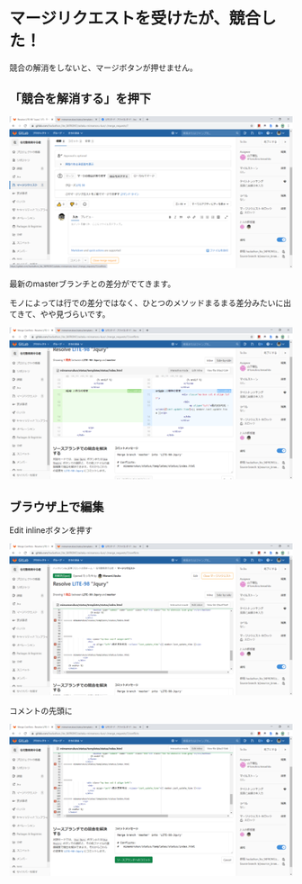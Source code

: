 # マージリクエストを受けたが、競合した！

競合の解消をしないと、マージボタンが押せません。

## 「競合を解消する」を押下

![2020-09-09](uploads/db465daba03dda1578cc6c4e0ef93f75/2020-09-09.png)

最新のmasterブランチとの差分がでてきます。

モノによっては行での差分ではなく、ひとつのメソッドまるまる差分みたいに出てきて、やや見づらいです。

![2020-09-09__1_](uploads/c739bd498e2c8f8f3e002d09cf4478e6/2020-09-09__1_.png)

## ブラウザ上で編集

Edit inlineボタンを押す

![2020-09-09__2_](uploads/33b701e15f29739c0fe75fed52fd6c66/2020-09-09__2_.png)

コメントの先頭に

![2020-09-09__3_](uploads/45943847e91077312cd939ed06cc7ac6/2020-09-09__3_.png)

## 






## 






